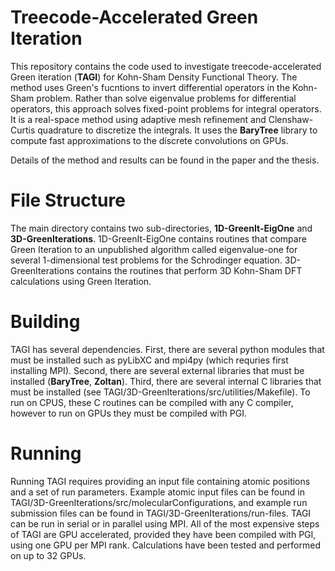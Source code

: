 # Treecode-Accelerated Green Iteration

This repository contains the code used to investigate treecode-accelerated Green iteration (**TAGI**) for Kohn-Sham Density Functional Theory.
The method uses Green's fucntions to invert differential operators in the Kohn-Sham problem.
Rather than solve eigenvalue problems for differential operators, this approach solves fixed-point problems for integral operators.
It is a real-space method using adaptive mesh refinement and Clenshaw-Curtis quadrature to discretize the integrals.
It uses the **BaryTree** library to compute fast approximations to the discrete convolutions on GPUs.

Details of the method and results can be found in the paper and the thesis.


# File Structure
The main directory contains two sub-directories, **1D-GreenIt-EigOne** and **3D-GreenIterations**.
1D-GreenIt-EigOne contains routines that compare Green Iteration to an unpublished algorithm called eigenvalue-one for several 1-dimensional test problems for the Schrodinger equation.
3D-GreenIterations contains the routines that perform 3D Kohn-Sham DFT calculations using Green Iteration.  


# Building

TAGI has several dependencies.
First, there are several python modules that must be installed such as pyLibXC and mpi4py (which requries first installing MPI).
Second, there are several external libraries that must be installed (**BaryTree**, **Zoltan**).
Third, there are several internal C libraries that must be installed (see TAGI/3D-GreenIterations/src/utilities/Makefile).
To run on CPUS, these C routines can be compiled with any C compiler, however to run on GPUs they must be compiled with PGI.  


# Running

Running TAGI requires providing an input file containing atomic positions and a set of run parameters.  Example atomic input files can be found in TAGI/3D-GreenIterations/src/molecularConfigurations, and example run submission files can be found in TAGI/3D-GreenIterations/run-files.
TAGI can be run in serial or in parallel using MPI.
All of the most expensive steps of TAGI are GPU accelerated, provided they have been compiled with PGI, using one GPU per MPI rank.  Calculations have been tested and performed on up to 32 GPUs.
